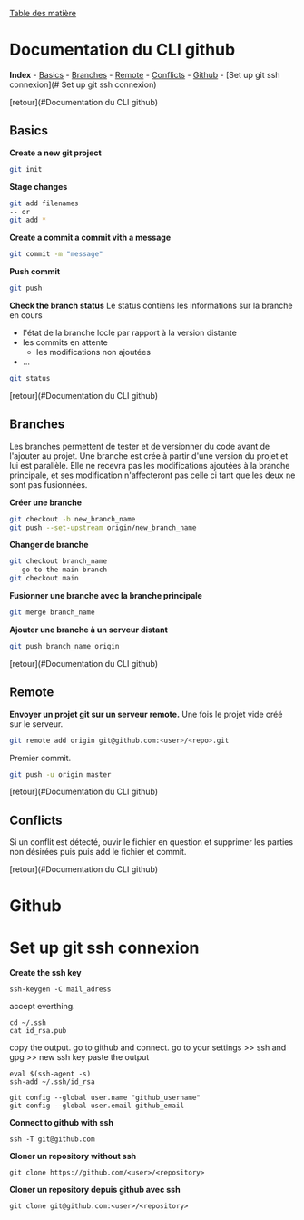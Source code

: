 [Table des matière](../table_of_content.md)
# Documentation du CLI github

**Index**
	-	[Basics](#Basics)
	-	[Branches](#Branches)
	-	[Remote](#Remote)
	-	[Conflicts](#Conflicts)
	- [Github](#Github)
	- [Set up git ssh connexion](# Set up git ssh connexion)

[retour](#Documentation du CLI github)
## Basics
**Create a new git project**
```bash
git init
```

**Stage changes**
```bash
git add filenames
-- or
git add *
```

**Create a commit a commit vith a message**
```bash
git commit -m "message"
```

**Push commit**
```bash
git push
```

**Check the branch status**
Le status contiens les informations sur la branche en cours
  - l'état de la branche locle par rapport à la version distante
  - les commits en attente
	- les modifications non ajoutées 
  - ...
```bash
git status
```

[retour](#Documentation du CLI github)
## Branches

Les branches permettent de tester et de versionner du code avant de l'ajouter au projet.
Une branche est crée à partir d'une version du projet et lui est parallèle. 
Elle ne recevra pas les modifications ajoutées à la branche principale, et ses modification n'affecteront pas celle ci tant que les deux ne sont pas fusionnées.

**Créer une branche**

```bash
git checkout -b new_branch_name
git push --set-upstream origin/new_branch_name
```

**Changer de branche**
```bash
git checkout branch_name
-- go to the main branch
git checkout main
```

**Fusionner une branche avec la branche principale**

```bash
git merge branch_name
```

**Ajouter une branche à un serveur distant**
```bash
git push branch_name origin
```
[retour](#Documentation du CLI github)
## Remote
**Envoyer un projet git sur un serveur remote.**
Une fois le projet vide créé sur le serveur.
```bash
git remote add origin git@github.com:<user>/<repo>.git
```
Premier commit.
```bash
git push -u origin master
```

[retour](#Documentation du CLI github)
## Conflicts
Si un conflit est détecté, ouvir le fichier en question et supprimer les parties non désirées puis puis add le fichier et commit.

[retour](#Documentation du CLI github)
# Github

# Set up git ssh connexion

**Create the ssh key**
```
ssh-keygen -C mail_adress
```
accept everthing.

```
cd ~/.ssh
cat id_rsa.pub
```
copy the output.
go to github and connect.
go to your settings >> ssh and gpg  >> new ssh key
paste the output

```
eval $(ssh-agent -s)
ssh-add ~/.ssh/id_rsa

git config --global user.name "github_username"
git config --global user.email github_email

```

**Connect to github with ssh**
```
ssh -T git@github.com
```

**Cloner un repository without ssh**
```
git clone https://github.com/<user>/<repository>
```

**Cloner un repository depuis github avec ssh**
```
git clone git@github.com:<user>/<repository>
```

```bash
```
